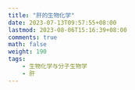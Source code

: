 ```yaml
---
title: "肝的生物化学"
date: 2023-07-13T09:57:55+08:00
lastmod: 2023-08-06T15:16:39+08:00
comments: true
math: false
weight: 190
tags:
    - 生物化学与分子生物学
    - 肝
---
```


